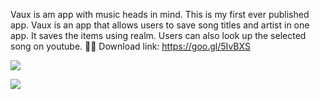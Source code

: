 
Vaux is am app with music heads in mind. This is my first ever published app.
Vaux is an app that allows users to save song titles and artist in one app. It saves the items using realm. Users can also look up the selected song on youtube. :tada::tada:
Download link: https://goo.gl/5IvBXS

![](http://i.imgur.com/FBv8Zgh.gif)

![](http://i.imgur.com/n3gLLMN.gif)

